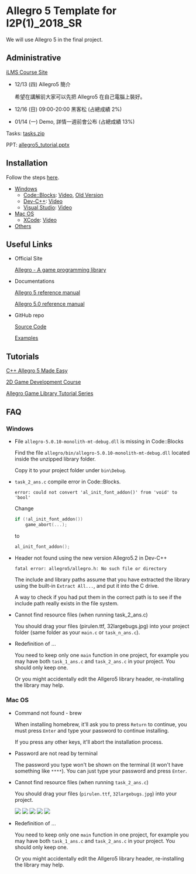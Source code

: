# Allegro 5 Template for I2P(1)_2018_SR

We will use Allegro 5 in the final project.

## Administrative

[iLMS Course Site](https://lms.nthu.edu.tw/course/35278)

- 12/13 (四) Allegro5 簡介

  希望在講解前大家可以先把 Allegro5 在自己電腦上裝好。

- 12/16 (日) 09:00-20:00 黑客松 (占總成績 2%)
- 01/14 (一) Demo, 詳情一週前會公布 (占總成績 13%)

Tasks: [tasks.zip](http://lms.nthu.edu.tw/sys/read_attach.php?id=1682437)

PPT: [allegro5_tutorial.pptx](http://lms.nthu.edu.tw/sys/read_attach.php?id=1682439)

## Installation

Follow the steps [here](docs/README.md).

- [Windows](docs/README.md#windows)
  - [Code::Blocks](docs/README.md#codeblocks): [Video](https://youtu.be/6qzWKRxw9eY), [Old Version](https://youtu.be/8A6DHSo3KT8?t=1)
  - [Dev-C++](docs/README.md#dev-c): [Video](https://youtu.be/lwscVtIUy6k)
  - [Visual Studio](docs/README.md#visual-studio): [Video](https://youtu.be/HPHd92nj0Io)
- [Mac OS](docs/README.md#mac-os)
  - [XCode](docs/README.md#xcode): [Video](https://youtu.be/7nJNDRCq5o0)
- [Others](docs/README.md#others)

<!--## Examples-->

## Useful Links

- Official Site

  [Allegro - A game programming library](https://liballeg.org/)

- Documentations

  [Allegro 5 reference manual](https://liballeg.org/a5docs/trunk/)

  [Allegro 5.0 reference manual](https://www.allegro.cc/manual/5/)

- GitHub repo

  [Source Code](https://github.com/liballeg/allegro5)

  [Examples](https://github.com/liballeg/allegro5/tree/master/examples)

## Tutorials

[C++ Allegro 5 Made Easy](https://www.youtube.com/watch?v=IZ2krJ8Ls2A&list=PL6B459AAE1642C8B4 )

[2D Game Development Course](http://fixbyproximity.com/2d-game-development-course/)

[Allegro Game Library Tutorial Series](https://www.gamefromscratch.com/page/Allegro-Tutorial-Series.aspx)

## FAQ

### Windows

- File `allegro-5.0.10-monolith-mt-debug.dll` is missing in Code::Blocks

  Find the file `allegro/bin/allegro-5.0.10-monolith-mt-debug.dll` located inside the unzipped library folder.

  Copy it to your project folder under `bin\Debug`.

- `task_2_ans.c` compile error in Code::Blocks.

  ```
  error: could not convert 'al_init_font_addon()' from 'void' to 'bool'
  ```

  Change

  ```c
  if (!al_init_font_addon())
      game_abort(...);
  ```

  to

  ```c
  al_init_font_addon();
  ```

- Header not found using the new version Allegro5.2 in Dev-C++

  `fatal error: allegro5/allegro.h: No such file or directory`

  The include and library paths assume that you have extracted the library using the built-in `Extract All...`, and put it into the C drive.

  A way to check if you had put them in the correct path is to see if the include path really exists in the file system.

- Cannot find resource files (when running task_2_ans.c)

  You should drag your files (pirulen.ttf, 32largebugs.jpg) into your project folder (same folder as your `main.c` or `task_n_ans.c`).

- Redefinition of ...

  You need to keep only one `main` function in one project, for example you may have both `task_1_ans.c` and `task_2_ans.c` in your project. You should only keep one.

  Or you might accidentally edit the Allgero5 library header, re-installing the library may help.

### Mac OS

- Command not found - brew

  When installing homebrew, it'll ask you to press `Return` to continue, you must press `Enter` and type your password to continue installing.

  If you press any other keys, it'll abort the installation process.

- Password are not read by terminal

  The password you type won't be shown on the terminal (it won't have something like `****`). You can just type your password and press `Enter`.

- Cannot find resource files (when running `task_2_ans.c`)

  You should drag your files (`pirulen.ttf`, `32largebugs.jpg`) into your project.

  ![](docs/imgs/faq-mac-def.png)
  ![](docs/imgs/faq-mac-files.png)
  ![](docs/imgs/faq-mac-drag.png)
  ![](docs/imgs/faq-mac-copy.png)
  ![](docs/imgs/faq-mac-fin.png)

- Redefinition of ...

  You need to keep only one `main` function in one project, for example you may have both `task_1_ans.c` and `task_2_ans.c` in your project. You should only keep one.

  Or you might accidentally edit the Allgero5 library header, re-installing the library may help.